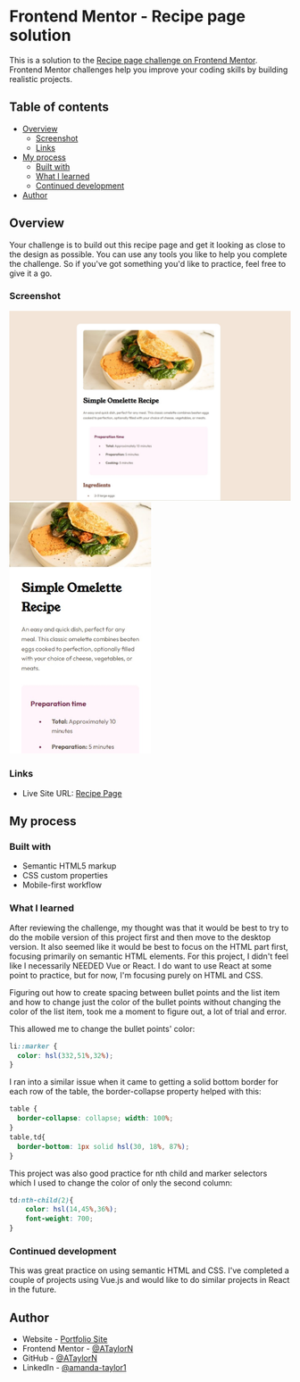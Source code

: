 # Frontend Mentor - Recipe page solution

This is a solution to the [Recipe page challenge on Frontend Mentor](https://www.frontendmentor.io/challenges/recipe-page-KiTsR8QQKm). Frontend Mentor challenges help you improve your coding skills by building realistic projects. 

## Table of contents

- [Overview](#overview)
  - [Screenshot](#screenshot)
  - [Links](#links)
- [My process](#my-process)
  - [Built with](#built-with)
  - [What I learned](#what-i-learned)
  - [Continued development](#continued-development)
- [Author](#author)

## Overview

Your challenge is to build out this recipe page and get it looking as close to the design as possible.
You can use any tools you like to help you complete the challenge. So if you've got something you'd like to practice, feel free to give it a go.

### Screenshot

<img src="/desktop.jpg" width="660"> <img src="/mobile.jpg" height="450"> 

### Links

- Live Site URL: [Recipe Page](https://ataylorn.github.io/FrontendMentor-Recipe-Page/)

## My process

### Built with

- Semantic HTML5 markup
- CSS custom properties
- Mobile-first workflow

### What I learned

After reviewing the challenge, my thought was that it would be best to try to do the mobile version of this project first and then move to the desktop version. It also seemed like it would be best to focus on the HTML part first, focusing 	primarily on semantic HTML elements. For this project, I didn't feel like I necessarily NEEDED Vue or React. I do want to use React at some point to practice, but for now, I'm focusing purely on HTML and CSS.

Figuring out how to create spacing between bullet points and the list item and how to change just the color of the bullet points without changing the color of the list item, took me a moment to figure out, a lot of trial and error. 

This allowed me to change the bullet points' color:
```css
li::marker {
  color: hsl(332,51%,32%);
}
```

I ran into a similar issue when it came to getting a solid bottom border for each row of the table, the border-collapse property helped with this:
```css
table {
  border-collapse: collapse; width: 100%; 
}
table,td{
  border-bottom: 1px solid hsl(30, 18%, 87%);
}
```

This project was also good practice for nth child and marker selectors which I used to change the color of only the second column: 
```css
td:nth-child(2){
    color: hsl(14,45%,36%);
    font-weight: 700;
}
```

### Continued development

This was great practice on using semantic HTML and CSS. I've completed a couple of projects using Vue.js and would like to do similar projects in React in the future.

## Author

- Website - [Portfolio Site](https://amandataylor-portfolio.netlify.app/)
- Frontend Mentor - [@ATaylorN](https://www.frontendmentor.io/profile/ATaylorN)
- GitHub - [@ATaylorN](https://github.com/ATaylorN)
- LinkedIn - [@amanda-taylor1](https://www.linkedin.com/in/amanda-taylor1/)
